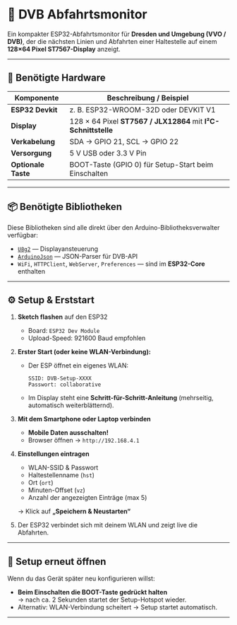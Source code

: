 # 🚌 DVB Abfahrtsmonitor

Ein kompakter ESP32-Abfahrtsmonitor für **Dresden und Umgebung (VVO / DVB)**, der die nächsten Linien und Abfahrten einer Haltestelle auf einem **128×64 Pixel ST7567-Display** anzeigt.





---

## 🧰 Benötigte Hardware

| Komponente | Beschreibung / Beispiel |
|-------------|-------------------------|
| **ESP32 Devkit** | z. B. ESP32-WROOM-32D oder DEVKIT V1 |
| **Display** | 128 × 64 Pixel **ST7567 / JLX12864** mit **I²C-Schnittstelle** |
| **Verkabelung** | SDA → GPIO 21, SCL → GPIO 22  |
| **Versorgung** | 5 V USB oder 3.3 V Pin |
| **Optionale Taste** | BOOT-Taste (GPIO 0) für Setup-Start beim Einschalten |

---

## 📦 Benötigte Bibliotheken

Diese Bibliotheken sind alle direkt über den Arduino-Bibliotheksverwalter verfügbar:

- [`U8g2`](https://github.com/olikraus/u8g2) — Displayansteuerung  
- [`ArduinoJson`](https://arduinojson.org/) — JSON-Parser für DVB-API  
- `WiFi`, `HTTPClient`, `WebServer`, `Preferences` — sind im **ESP32-Core** enthalten  



---

## ⚙️ Setup & Erststart

1. **Sketch flashen** auf den ESP32  
   - Board: `ESP32 Dev Module`  
   - Upload-Speed: 921600 Baud empfohlen  

2. **Erster Start (oder keine WLAN-Verbindung):**  
   - Der ESP öffnet ein eigenes WLAN:
     ```
     SSID: DVB-Setup-XXXX
     Passwort: collaborative
     ```
   - Im Display steht eine **Schritt-für-Schritt-Anleitung** (mehrseitig, automatisch weiterblätternd).

3. **Mit dem Smartphone oder Laptop verbinden**
   - **Mobile Daten ausschalten!**
   - Browser öffnen → `http://192.168.4.1`

4. **Einstellungen eintragen**
   - WLAN-SSID & Passwort  
   - Haltestellenname (`hst`)  
   - Ort (`ort`)  
   - Minuten-Offset (`vz`)  
   - Anzahl der angezeigten Einträge (max 5)  

   → Klick auf **„Speichern & Neustarten“**

5. Der ESP32 verbindet sich mit deinem WLAN und zeigt live die Abfahrten.

---

## 🔁 Setup erneut öffnen

Wenn du das Gerät später neu konfigurieren willst:

- **Beim Einschalten die BOOT-Taste gedrückt halten**  
  → nach ca. 2 Sekunden startet der Setup-Hotspot wieder.  
- Alternativ: WLAN-Verbindung scheitert → Setup startet automatisch.

---



